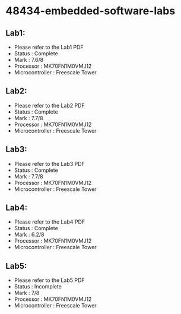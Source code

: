 # 48434-embedded-software-labs

## Lab1:

  * Please refer to the Lab1 PDF
  * Status          : Complete
  * Mark            : 7.6/8
  * Processor       : MK70FN1M0VMJ12
  * Microcontroller : Freescale Tower
  
## Lab2:

  * Please refer to the Lab2 PDF
  * Status          : Complete
  * Mark            : 7.7/8
  * Processor       : MK70FN1M0VMJ12
  * Microcontroller : Freescale Tower

## Lab3:

  * Please refer to the Lab3 PDF
  * Status          : Complete
  * Mark            : 7.7/8
  * Processor       : MK70FN1M0VMJ12
  * Microcontroller : Freescale Tower


## Lab4:

  * Please refer to the Lab4 PDF
  * Status          : Complete
  * Mark            : 6.2/8
  * Processor       : MK70FN1M0VMJ12
  * Microcontroller : Freescale Tower


## Lab5:

  * Please refer to the Lab5 PDF
  * Status          : Incomplete
  * Mark            : 7/8
  * Processor       : MK70FN1M0VMJ12
  * Microcontroller : Freescale Tower
